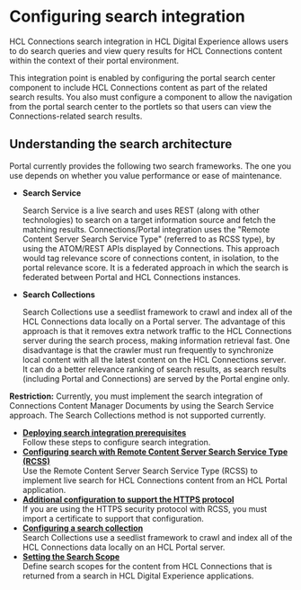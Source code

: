 # Configuring search integration

HCL Connections search integration in HCL Digital Experience allows users to do search queries and view query results for HCL Connections content within the context of their portal environment.

This integration point is enabled by configuring the portal search center component to include HCL Connections content as part of the related search results. You also must configure a component to allow the navigation from the portal search center to the portlets so that users can view the Connections-related search results.

## Understanding the search architecture

Portal currently provides the following two search frameworks. The one you use depends on whether you value performance or ease of maintenance.

-   **Search Service**

    Search Service is a live search and uses REST (along with other technologies) to search on a target information source and fetch the matching results. Connections/Portal integration uses the "Remote Content Server Search Service Type" (referred to as RCSS type), by using the ATOM/REST APIs displayed by Connections. This approach would tag relevance score of connections content, in isolation, to the portal relevance score. It is a federated approach in which the search is federated between Portal and HCL Connections instances.

-   **Search Collections**

    Search Collections use a seedlist framework to crawl and index all of the HCL Connections data locally on a Portal server. The advantage of this approach is that it removes extra network traffic to the HCL Connections server during the search process, making information retrieval fast. One disadvantage is that the crawler must run frequently to synchronize local content with all the latest content on the HCL Connections server. It can do a better relevance ranking of search results, as search results (including Portal and Connections) are served by the Portal engine only.


**Restriction:** Currently, you must implement the search integration of Connections Content Manager Documents by using the Search Service approach. The Search Collections method is not supported currently.

-   **[Deploying search integration prerequisites](t_connections_portlets_search_prereq.md)**  
Follow these steps to configure search integration.
-   **[Configuring search with Remote Content Server Search Service Type (RCSS)](connectors_portlets_search_rcss.md)**  
Use the Remote Content Server Search Service Type (RCSS) to implement live search for HCL Connections content from an HCL Portal application.
-   **[Additional configuration to support the HTTPS protocol](connection_portlets_search_rcss_https.md)**  
If you are using the HTTPS security protocol with RCSS, you must import a certificate to support that configuration.
-   **[Configuring a search collection](connections_portlets_search_collections.md)**  
Search Collections use a seedlist framework to crawl and index all of the HCL Connections data locally on an HCL Portal server.
-   **[Setting the Search Scope](connections_portlets_set_search_scope.md)**  
Define search scopes for the content from HCL Connections that is returned from a search in HCL Digital Experience applications.

